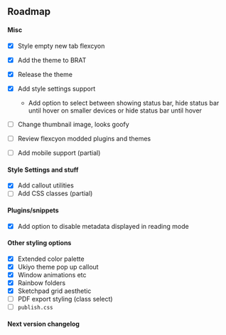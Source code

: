 ## Roadmap

#### Misc
- [x] Style empty new tab flexcyon
- [x] Add the theme to BRAT
- [x] Release the theme
- [x] Add style settings support
  - Add option to select between showing status bar, hide status bar until hover on smaller devices or hide status bar until hover
  <!-- - Support toggle showing of certain status bar for plugins like Pomodoro and Typing Speed etc (hide specific stuff, kinda pain to do) -->

- [ ] Change thumbnail image, looks goofy
- [ ] Review flexcyon modded plugins and themes
- [ ] Add mobile support (partial)

#### Style Settings and stuff
- [x] Add callout utilities 
- [ ] Add CSS classes (partial)

#### Plugins/snippets
- [x] Add option to disable metadata displayed in reading mode

#### Other styling options
- [x] Extended color palette
- [x] Ukiyo theme pop up callout
- [x] Window animations etc
- [x] Rainbow folders
- [x] Sketchpad grid aesthetic
- [ ] PDF export styling (class select)
- [ ] `publish.css`

#### Next version changelog